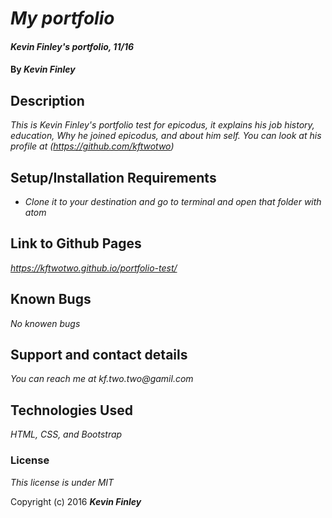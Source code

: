 # _My portfolio_

#### _Kevin Finley's portfolio, 11/16_

#### By _**Kevin Finley**_

## Description

_This is Kevin Finley's portfolio test for epicodus, it explains his job history, education, Why he joined epicodus, and about him self. You can look at his profile at (https://github.com/kftwotwo)_

## Setup/Installation Requirements

* _Clone it to your destination and go to terminal and open that folder with atom_

## Link to Github Pages
_https://kftwotwo.github.io/portfolio-test/_
## Known Bugs

_No knowen bugs_

## Support and contact details

_You can reach me at kf.two.two@gamil.com_

## Technologies Used

_HTML, CSS, and Bootstrap_

### License

*This license is under MIT*

Copyright (c) 2016 **_Kevin Finley_**
